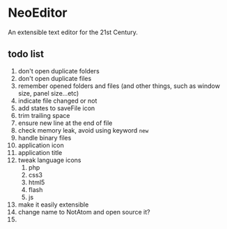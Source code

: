 # NeoEditor

An extensible text editor for the 21st Century.


## todo list

1. don't open duplicate folders
2. don't open duplicate files
5. remember opened folders and files (and other things, such as window size, panel size...etc)
7. indicate file changed or not
8. add states to saveFile icon
9. trim trailing space
10. ensure new line at the end of file
11. check memory leak, avoid using keyword `new`
12. handle binary files
20. application icon
21. application title
22. tweak language icons
    1. php
    2. css3
    3. html5
    4. flash
    5. js
23. make it easily extensible
24. change name to NotAtom and open source it?
25. 
